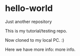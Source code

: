 # hello-world
Just another repository

This is my tutorial/testing repo. 

Now cloned to my local PC. :)

Here we have more info: more info.
